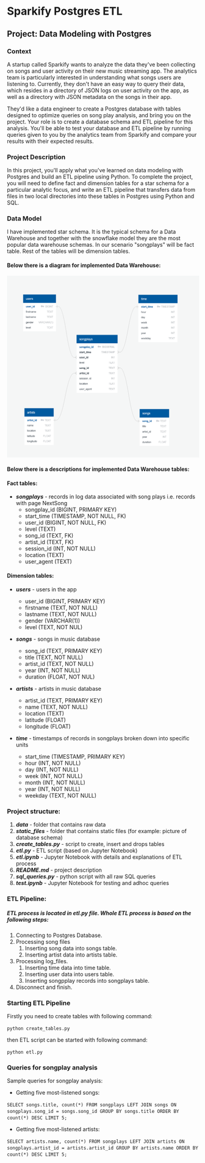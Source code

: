 # Sparkify Postgres ETL

## Project: Data Modeling with Postgres

### Context 

A startup called Sparkify wants to analyze the data they've been collecting on songs and user activity on their new music streaming app. The analytics team is particularly interested in understanding what songs users are listening to. Currently, they don't have an easy way to query their data, which resides in a directory of JSON logs on user activity on the app, as well as a directory with JSON metadata on the songs in their app.

They'd like a data engineer to create a Postgres database with tables designed to optimize queries on song play analysis, and bring you on the project. Your role is to create a database schema and ETL pipeline for this analysis. You'll be able to test your database and ETL pipeline by running queries given to you by the analytics team from Sparkify and compare your results with their expected results.

### Project Description
In this project, you'll apply what you've learned on data modeling with Postgres and build an ETL pipeline using Python. To complete the project, you will need to define fact and dimension tables for a star schema for a particular analytic focus, and write an ETL pipeline that transfers data from files in two local directories into these tables in Postgres using Python and SQL.



### Data Model

I have implemented star schema. It is the typical schema for a Data Warehouse and together with the snowflake model they are the most popular data warehouse schemas. In our scenario "songplays" will be fact table. Rest of the tables will be dimension tables.</p>

#### Below there is a diagram for implemented Data Warehouse:

![schema_postgres_database](static_files/schema_db.PNG)

#### Below there is a descriptions for implemented Data Warehouse tables:

#### Fact tables:
- ___songplays___ - records in log data associated with song plays i.e. records with page NextSong
    - songplay_id (BIGINT, PRIMARY KEY)
    - start_time (TIMESTAMP, NOT NULL, FK)
    - user_id (BIGINT, NOT NULL, FK)
    - level (TEXT)
    - song_id (TEXT, FK)
    - artist_id (TEXT, FK)
    - session_id (INT, NOT NULL)
    - location (TEXT)
    - user_agent (TEXT)
    
#### Dimension tables:
- ___users___ - users in the app
    - user_id (BIGINT, PRIMARY KEY)
    - firstname (TEXT, NOT NULL)
    - lastname (TEXT, NOT NULL)
    - gender (VARCHAR(1))
    - level (TEXT, NOT NUL)
    
    
- ___songs___ - songs in music database
    - song_id (TEXT, PRIMARY KEY)
    - title (TEXT, NOT NULL)
    - artist_id (TEXT, NOT NULL)
    - year (INT, NOT NULL)
    - duration (FLOAT, NOT NUL)  
    
    
- ___artists___ - artists in music database
    - artist_id (TEXT, PRIMARY KEY)
    - name (TEXT, NOT NULL)
    - location (TEXT)
    - latitude (FLOAT)
    - longitude (FLOAT)
    
    
- ___time___ - timestamps of records in songplays broken down into specific units
    - start_time (TIMESTAMP, PRIMARY KEY)
    - hour (INT, NOT NULL)
    - day (INT, NOT NULL)
    - week (INT, NOT NULL)
    - month (INT, NOT NULL)
    - year (INT, NOT NULL)
    - weekday (TEXT, NOT NULL)
    
    
    
### Project structure:

1. ___data___ - folder that contains raw data
2. ___static_files___ - folder that contains static files (for example: picture of database schema)
3. ___create_tables.py___ - script to create, insert and drops tables
4. ___etl.py___ - ETL script (based on Jupyter Notebook)
5. ___etl.ipynb___ - Jupyter Notebook with details and explanations of ETL process
6. ___README.md___ - project description
7. ___sql_queries.py___ - python script with all raw SQL queries
7. ___test.ipynb___ - Jupyter Notebook for testing and adhoc queries



### ETL Pipeline:

##### ETL process is located in etl.py file. Whole ETL process is based on the following steps:

1. Connecting to Postgres Database.
2. Processing song files
    1. Inserting song data into songs table.
    2. Inserting artist data into artists table.
3. Processing log_files.
    1. Inserting time data into time table.
    2. Inserting user data into users table.
    3. Inserting songpplay records into songplays table.
4. Disconnect and finish.


### Starting ETL Pipeline

Firstly you need to create tables with following command:

`python create_tables.py`

then ETL script can be started with following command:

`python etl.py`


### Queries for songplay analysis

Sample queries for songplay analysis:

-    Getting five most-listened songs:

`SELECT songs.title, count(*)
FROM songplays
LEFT JOIN songs ON songplays.song_id = songs.song_id
GROUP BY songs.title
ORDER BY count(*) DESC
LIMIT 5;`


-    Getting five most-listened artists:


`SELECT artists.name, count(*)
FROM songplays
LEFT JOIN artists ON songplays.artist_id = artists.artist_id
GROUP BY artists.name
ORDER BY count(*) DESC
LIMIT 5;`


